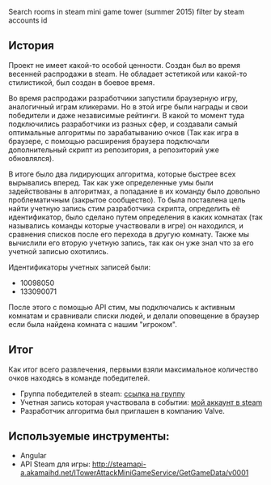 Search rooms in steam mini game tower (summer 2015) filter by steam accounts id

## История
Проект не имеет какой-то особой ценности. Создан был во время весенней распродажи в steam. Не обладает эстетикой или какой-то стилистикой, был создан в боевое время.

Во время распродажи разработчики запустили браузерную игру, аналогичный играм кликерами. Но в этой игре были награды и свои победители и даже независимые рейтинги. В какой то момент туда подключились разработчики из разных сфер, и создавали самый оптимальные алгоритмы по зарабатыванию очков (Так как игра в браузере, с помощью расширения браузера подключали дополнительный скрипт из репозитория, а репозиторий уже обновлялся).

В итоге было два лидирующих алгоритма, которые быстрее всех вырывались вперед. Так как уже определенные умы были задействованы в алгоритмах, а попадание в их команду было довольно проблематичным (закрытое сообщество). То была поставлена цель найти учетную запись стим разработчика скрипта, определить её идентификатор, было сделано путем определения в каких комнатах (так назывались команды которые участвовали в игре) он находился, и сравнения списков после его перехода в другую комнату. Также мы вычислили его вторую учетную запись, так как он уже знал что за его учетной записью охотились.

Идентификаторы учетных записей были:
- 10098050
- 133090071

После этого с помощью API стим, мы подключались к активным комнатам и сравнивали списки людей, и делали оповещение в браузер если была найдена комната с нашим "игроком".

## Итог
Как итог всего развлечения, первыми взяли максимальное количество очков находясь в команде победителей.

- Группа победителей в steam: [ссылка на группу](https://steamcommunity.com/groups/MSG2015_HoF)
- Учетная запись которая участвовала в событии: [мой аккаунт в steam](https://steamcommunity.com/id/codels)
- Разработчик алгоритма был приглашен в компанию Valve.

## Используемые инструменты:
- Angular
- API Steam для игры: http://steamapi-a.akamaihd.net/ITowerAttackMiniGameService/GetGameData/v0001
